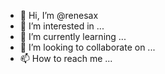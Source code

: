 - 👋 Hi, I’m @renesax
- 👀 I’m interested in ...
- 🌱 I’m currently learning ...
- 💞️ I’m looking to collaborate on ...
- 📫 How to reach me ...

<!---
renesax/renesax is a ✨ special ✨ repository because its `README.md` (this file) appears on your GitHub profile.
You can click the Preview link to take a look at your changes.
--->
